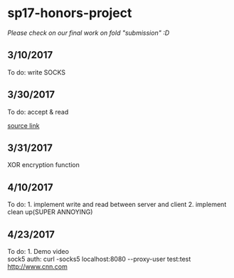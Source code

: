 # sp17-honors-project

*Please check on our final work on fold "submission" :D*





## 3/10/2017
To do: write SOCKS

## 3/30/2017
To do: accept & read  

[source link](https://github.com/isayme/socks5/blob/master/src/socks5/socks5.c)

## 3/31/2017
XOR encryption function

## 4/10/2017
To do: 1. implement write and read between server and client
       2. implement clean up(SUPER ANNOYING)
## 4/23/2017
To do: 1. Demo video  
sock5 auth:
curl -socks5 localhost:8080 --proxy-user test:test http://www.cnn.com
